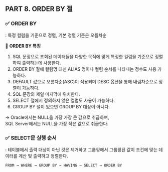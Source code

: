 ## PART 8. ORDER BY 절

### ✅ ORDER BY

: 특정 컬럼을 기준으로 정렬, 기본 정렬 기준은 오름차순

🔹 **ORDER BY 특징**

1. SQL 문장으로 조회된 데이터들을 다양한 목적에 맞게 특정한 컬럼을 기준으로 정렬하여 출력하는데 사용한다.
2. ORDER BY 절에 컬럼명 대신 ALIAS 명이나 컬럼 순서를 나타내는 정수도 사용 가능하다.
3. DEFAULT 값으로 오름차순(ASC)이 적용되며 DESC 옵션을 통해 내림차순으로 정렬이 가능하다.
4. SQL 문장의 제일 마지막에 위치한다.
5. SELECT 절에서 정의하지 않은 컬럼도 사용이 가능하다.
6. GROUP BY 절이 있으면 GROUP BY 대상이 아니다.

→ Oracle에서는 NULL을 가장 가장 큰 값으로 취급하며, </br>
SQL Server에서는 NULL을 가장 작은 값으로 취급한다.

### ✅ SELECT문 실행 순서

: 테이블에서 출력 대상이 아닌 것은 제거하고 그룹핑해서 그룹핑된 값이 조건에 맞는 데이터를 계산 및 출력하고 정렬한다.

    FROM → WHERE → GROUP BY → HAVING → SELECT → ORDER BY